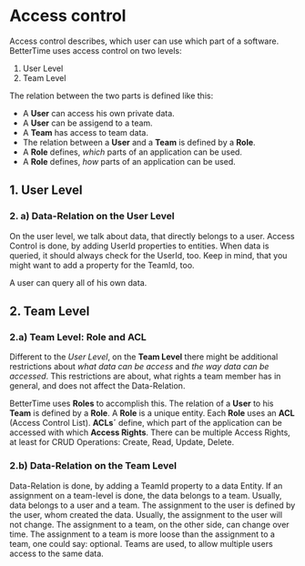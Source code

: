 # Access control

Access control describes, which user can use which part of a software.
BetterTime uses access control on two levels:

1. User Level
2. Team Level

The relation between the two parts is defined like this:

* A **User** can access his own private data.
* A **User** can be assigend to a team.
* A **Team** has access to team data.
* The relation between a **User** and a **Team** is defined by a **Role**.
* A **Role** defines, *which* parts of an application can be used.
* A **Role** defines, *how* parts of an application can be used.


## 1. User Level

### 2. a) Data-Relation on the User Level

On the user level, we talk about data, that directly belongs to a user.
Access Control is done, by adding UserId properties to entities.
When data is queried, it should always check for the UserId, too.
Keep in mind, that you might want to add a property for the TeamId, too.

A user can query all of his own data.


## 2. Team Level

### 2.a) Team Level: Role and ACL

Different to the *User Level*, on the **Team Level** there might be additional restrictions about *what data can be access*
and *the way data can be accessed*. This restrictions are about, what rights a team member has in general, and does not affect the Data-Relation.

BetterTime uses **Roles** to accomplish this.
The relation of a **User** to his **Team** is defined by a **Role**.
A **Role** is a unique entity.
Each **Role** uses an **ACL** (Access Control List).
**ACLs´** define, which part of the application can be accessed with which **Access Rights**.
There can be multiple Access Rights, at least for CRUD Operations: Create, Read, Update, Delete.


### 2.b) Data-Relation on the Team Level

Data-Relation is done, by adding a TeamId property to a data Entity.
If an assignment on a team-level is done, the data belongs to a team.
Usually, data belongs to a user and a team.
The assignment to the user is defined by the user, whom created the data.
Usually, the assignment to the user will not change.
The assignment to a team, on the other side, can change over time. 
The assignment to a team is more loose than the assignment to a team, one could say: optional.
Teams are used, to allow multiple users access to the same data.
